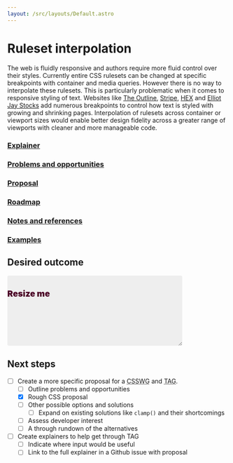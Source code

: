 ```yaml
---
layout: /src/layouts/Default.astro
---
```


<!-- @format -->

# Ruleset interpolation

The web is fluidly responsive and authors require more fluid control over their styles. Currently entire CSS rulesets can be changed at specific breakpoints with container and media queries. However there is no way to interpolate these rulesets. This is particularly problematic when it comes to responsive styling of text. Websites like [The Outline](https://theoutline.com/), [Stripe](https://stripe.com/), [HEX](https://hex.xyz/Margo/) and [Elliot Jay Stocks](https://elliotjaystocks.com/) add numerous breakpoints to control how text is styled with growing and shrinking pages. Interpolation of rulesets across container or viewport sizes would enable better design fidelity across a greater range of viewports with cleaner and more manageable code.

### [Explainer](/ruleset-interpolation/explainer)

### [Problems and opportunities](/ruleset-interpolation/problems-and-opportunities)

### [Proposal](/ruleset-interpolation/proposal)

### [Roadmap](/ruleset-interpolation/roadmap)

### [Notes and references](/ruleset-interpolation/notes)

### [Examples](/ruleset-interpolation/examples)

## Desired outcome

<div class="typetura demo" id="demo">
    <h1 class="headline">Resize me</h1>
</div>
<style>
.demo {
    position: relative;
    display: inline-block;
    width: 25rem;
    max-width: 100%;
    height: 10rem;
    border-radius: 0.25rem;
    background-color: #eee;
    resize: horizontal;
    overflow: hidden;
}
.headline {
    --min: 200;
    --max: 800;
    margin-block: 2rem;
    line-height: 1;
    animation: 1s ease-in-out calc(-1s * (var(--width, 0) - var(--min)) / (var(--max) - var(--min))) 1 both paused headline;
}
@keyframes headline {
  from {
    font-size: 1.2rem;
    font-weight: 900;
    color: hsl(330, 96%, 15%);
  }
  to {
    transform: 3rem;
    font-weight: 600;
    color: hsl(330, 96%, 45%);
  }
}
</style>
<script>
    let demo = document.getElementById('demo');
    const resizeObserver = new ResizeObserver((entries) => {
    for (const entry of entries) {
        if (entry.contentBoxSize) {
        // Firefox implements `contentBoxSize` as a single content rect, rather than an array
        const contentBoxSize = Array.isArray(entry.contentBoxSize) ? entry.contentBoxSize[0] : entry.contentBoxSize;
        entry.target.style.setProperty('--width', contentBoxSize.inlineSize);
        }
    }
    });
    resizeObserver.observe(demo);
</script>

## Next steps

- [ ] Create a more specific proposal for a <abbr title="Cascading Style Sheets Working Group">CSSWG</abbr> and <abbr title="Technical Architecture Group">TAG</abbr>.
  - [ ] Outline problems and opportunities
  - [x] Rough CSS proposal
  - [ ] Other possible options and solutions
    - [ ] Expand on existing solutions like `clamp()` and their shortcomings
  - [ ] Assess developer interest
  - [ ] A through rundown of the alternatives
- [ ] Create explainers to help get through TAG
  - [ ] Indicate where input would be useful
  - [ ] Link to the full explainer in a Github issue with proposal

